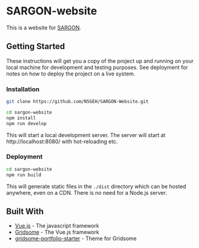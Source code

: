 # SARGON-website

This is a website for [SARGON](https://).

## Getting Started

These instructions will get you a copy of the project up and running on your local machine for development and testing purposes. See deployment for notes on how to deploy the project on a live system.

### Installation

```sh
git clone https://github.com/N5GEH/SARGON-Website.git
```
```sh
cd sargon-website
npm install
npm run develop
```
This will start a local development server. The server will start at http://localhost:8080/ with hot-reloading etc.

### Deployment

```sh
cd sargon-website
npm run build
```
This will generate static files in the `./dist` directory which can be hosted anywhere, even on a CDN. There is no need for a Node.js server.
 
## Built With
 
 * [Vue.js](https://vuejs.org/) - The javascript framework
 * [Gridsome](https://gridsome.org/) - The Vue.js framework
 * [gridsome-portfolio-starter](https://github.com/drehimself/gridsome-portfolio-starter) - Theme for Gridsome

